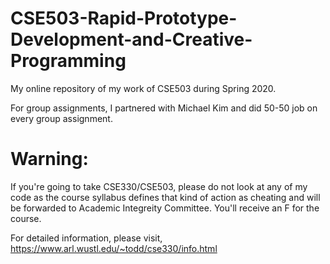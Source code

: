 # CSE503-Rapid-Prototype-Development-and-Creative-Programming

My online repository of my work of CSE503 during Spring 2020.

For group assignments, I partnered with Michael Kim and did 50-50 job on every group assignment.

# Warning:

If you're going to take CSE330/CSE503, please do not look at any of my code as the course syllabus defines that kind of action as cheating and will be forwarded to Academic Integreity Committee. You'll receive an F for the course.

For detailed information, please visit, https://www.arl.wustl.edu/~todd/cse330/info.html
